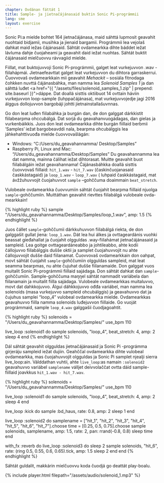 ```yaml
---
chapter: Ovdánan fáttát 1
title: Sample- ja jietnačájánasaid buktin Sonic Pi-prográmmii
lang: sme
layout: exercise
---
```


Sonic Pi:a mielde bohtet 164 jietnačájánasa, maid sáhttá lupmosit geavahit nuohtaid bidjamii, musihka ja jienaid bargamii. Prográmmii lea vejolaš dahkat maid iežas čájánasaid. Sáhtát ovdamearkka dihte báddet iežat lávluma dahje čuojaheami ja geavahit daid iežat nuohtas. Sáhtát buktit čájánasaid mielčuovvu rávvagiid mielde. 

Fiillat, mat buktojuvvoji Sonic Pi-prográmmii, galget leat vurkejuvvon .wav -fiilahápmái. Jietnaefeavttat galget leat vurkejuvvon du dihtora garraskerrui. Čuovvovaš ovdamearkkain mii geavahit *Mehackit* – sosiála fitnodaga čohkken nuvttá čájánasbáhka, man namma lea *Solenoid Samples 1* ja dan sáhttá luđet <a href="{{ "/assets/files/solenoid_samples_1.zip" | prepend: site.baseurl }}">dáppe</a>. Dat doallá sisttis oktiibuot 14 ovttain háviin vurkejuvvon loop-sample (luhppačájánasa), mat vurkejuvvojedje jagi 2016 álggus dollojuvvon bargobáji johtti jietnainstallašuvnnas. 

Go don leat luđen fiilabáhka ja burgán dan, de don galggat dárkkistit fiilabearpma ohccubálgá. Dat sorjá du geavahanvuogádagas, dan gielas ja vurkenbáikkis. Juos don leat ovdamearkka dihte burgán fiillaid berbmii ‘Samples’ iežat bargobeavddi nala, bearpma ohcubálggis lea jáhkehahttivuođa mielde čuovvovašlágán:

* Windows: “C:/Users/du_geavahannamma/ Desktop/Samples”
* Raspberry Pi, Linux and Mac: “/Users/du_geavahannamma/Desktop/Samples”
Du geavahannamma lea dat namma, mainna čálihat iežat dihtorasat. Muitte geavahit buot fiilabálgáin iežat geavahannama! 
Čájánasbáhkka doallá sisttis čuovvovaš fiillaid:  `hit_1.wav` -  `hit_7.wav` (časkinčuojanasaid časkkástagaid) ja `loop_1.wav` - `loop_7.wav` ( luhpaid časkkástagaid, mat ávžžuhuvvojit čuojahuvvot `sample` –gohččuma doaimmain `beat_stretch`.

Vulobeale ovdamearkka čuovvumiin sáhtát 
čuojahit bearpma fiillaid njuolga `sample`-gohččumiin. 
Muittáthan geavahit rievttes fiilabálgá vulobeale ovda-
mearkkain!

{% highlight ruby %}
sample "/Users/du_geavahannamma/Desktop/Samples/loop_1.wav", amp: 1.5
{% endhighlight %}

Juos čállet `sample`-gohččumii dárkkuhuvvon fiilabálgá riekta, de don galggašit gullat jiena: `loop_1.wav`. Dát lea hui álkes ja ovttageardánis vuohki beassat gieđahallat ja čuojahit olgguldas .way-fiilahámat jietnačájánasaid ja sampleid. Lea goitge ovttageardáneabbo ja johtileabbo, ahte kodii čállojuvvo fiilabálggis dušše oktii ja samplet čuojahuvvojit nu ahte čállojuvvojit dušše daid fiilanamat. Čuovvovaš ovdamearkkain don oahpat, movt sáhtát čuojahit `sample`-gohččumiin olgguldas sampleid, mat leat seamma bearpmas, nu ahte čujuhat dušše fiilanamaide. Don galggat vuos muitalit Sonic Pi-prográmmii fiillaid sajádaga. Don sáhtát dahkat dan `sample`-gohččumiin. Sample-gohččuma maŋŋel sáhtát nammadit variábela dan fiilanamain ja muitalit fiilla sajádaga. Vulobeale ovdamearkkas muitaluvvo, movt dat dahkkojuvvo. Álgui dáhkkojuvvo ođđa variábel, man namma lea solenoids (masa vurkejuvvo sampleid ohcubálggis) ja geavahuvvo dat ja čujuhus samplei “loop_4” vulobeal ovdamearkka mielde. Ovdamearkkas geavahuvvo fiilla namma solenoids luđejuvvon fiillaide. Go vuoját prográmmaid, sample `loop_4.wav` galggašii čuodjagoahtit.  

{% highlight ruby %}
solenoids = "/Users/du_geavahannamma/Desktop/Samples/"
use_bpm 110

live_loop :solenoid1 do
  sample solenoids, "loop_4", beat_stretch: 4, amp: 2
  sleep 4
end
{% endhighlight %}

Dál sáhtát geavahit olgguldas jietnačájánasaid ja Sonic Pi -prográmma girjeráju sampleid iežat dujiin. Geahččal ovdamearkka dihte vulobeal ovdamearkka, mas 
čuojahuvvojit olgguldas ja Sonic Pi samplet njealji 
sierra live_loop:ain. Válddathan vuhtii, ahte `live_loop`:as namain `:solenoid2`  geavahuvvo variábel 
`samplename` válljet deivvolaččat ovtta dáid sample-
fiillaid joavkkus `hit_1.wav - hit_7.wav`. 

{% highlight ruby %}
solenoids = "/Users/du_geavahannamma/Desktop/Samples/"
use_bpm 110

live_loop :solenoid1 do
  sample solenoids, "loop_4", beat_stretch: 4, amp: 2
  sleep 4
end

live_loop :kick do
  sample :bd_haus, rate: 0.8, amp: 2
  sleep 1
end

live_loop :solenoid2 do
  samplename = ["hit_1", "hit_2", "hit_3", "hit_4", "hit_5", "hit_6", "hit_7"].choose
  time = [0.25, 0.5, 0.75].choose
  sample solenoids, samplename, amp: 1.5, rate: 2, pan: rrand(-0.8, 0.8)
  sleep time
end

with_fx :reverb do
  live_loop :solenoid3 do
    sleep 2
    sample solenoids, "hit_6", rate: (ring 0.5, 0.55, 0.6, 0.65).tick, amp: 1.5
    sleep 2
  end
end
{% endhighlight %}

Sáhtát guldalit, makkárin mielčuovvu koda čuodjá go deattát play-boalu.

{% include player.html filepath="/assets/audio/solenoid_1.mp3" %}
